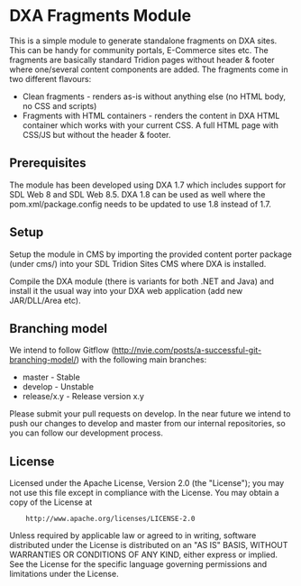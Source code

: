 DXA Fragments Module
=========================

This is a simple module to generate standalone fragments on DXA sites. This can be handy for community portals, E-Commerce sites etc.
The fragments are basically standard Tridion pages without header & footer where one/several content components are added.
The fragments come in two different flavours:

- Clean fragments - renders as-is without anything else (no HTML body, no CSS and scripts)
- Fragments with HTML containers - renders the content in DXA HTML container which works with your current CSS. A full HTML page with CSS/JS but without the header & footer.  

Prerequisites
----------------

The module has been developed using DXA 1.7 which includes support for SDL Web 8 and SDL Web 8.5. DXA 1.8 can be used as well where the pom.xml/package.config needs to be updated to use 1.8 instead of 1.7.

Setup
-------

Setup the module in CMS by importing the provided content porter package (under cms/) into your SDL Tridion Sites CMS where DXA is installed.

Compile the DXA module (there is variants for both .NET and Java) and install it the usual way into your DXA web application (add new JAR/DLL/Area etc).

Branching model
----------------

We intend to follow Gitflow (http://nvie.com/posts/a-successful-git-branching-model/) with the following main branches:

 - master - Stable
 - develop - Unstable
 - release/x.y - Release version x.y

Please submit your pull requests on develop. In the near future we intend to push our changes to develop and master from our internal repositories, so you can follow our development process.


License
---------

Licensed under the Apache License, Version 2.0 (the "License");
you may not use this file except in compliance with the License.
You may obtain a copy of the License at

        http://www.apache.org/licenses/LICENSE-2.0

Unless required by applicable law or agreed to in writing, software distributed under the License is distributed on an "AS IS" BASIS, WITHOUT WARRANTIES OR CONDITIONS OF ANY KIND, either express or implied.
See the License for the specific language governing permissions and limitations under the License.
